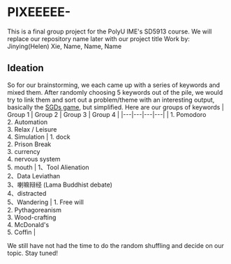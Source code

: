 # PIXEEEEE-
This is a final group project for the PolyU IME's SD5913 course. We will replace our repository name later with our project title
Work by: Jinying(Helen) Xie, Name, Name, Name

## Ideation
So for our brainstorming, we each came up with a series of keywords and mixed them. After randomly choosing 5 keywords out of the pile, we would try to link them and sort out a problem/theme with an interesting output, basically the [SGDs game](https://2030sdgsgame.com/), but simplified. Here are our groups of keywords
| Group 1 | Group 2 | Group 3 | Group 4 |
|---|---|---|---|
| 1. Pomodoro<br>2. Automation<br>3. Relax / Leisure<br>4. Simulation | 1. dock<br>2. Prison Break<br>3. currency<br>4. nervous system<br>5. mouth | 1、Tool Alienation<br>2、Data Leviathan<br>3、喇嘛辩经 (Lama Buddhist debate)<br>4、distracted<br>5、Wandering | 1. Free will<br>2. Pythagoreanism<br>3. Wood-crafting<br>4. McDonald's<br>5. Coffin |

We still have not had the time to do the random shuffling and decide on our topic. Stay tuned! 



